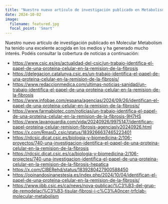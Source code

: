 ```yaml
---
title: "Nuestro nuevo artículo de investigación publicado en Metabolismo Molecular aparece en los medios de comunicación"
date: 2024-10-02
image:
  filename: featured.jpg
  focal_point: 'Smart'
---
```


Nuestro nuevo artículo de investigación publicado en Molecular Metabolism ha
tenido una excelente acogida en los medios y ha generado mucho interés. Podéis
consultar la cobertura de noticias a continuación:


* https://www.csic.es/es/actualidad-del-csic/un-trabajo-identifica-el-papel-de-una-proteina-celular-en-la-remision-de-la-fibrosis
* https://delegacion.catalunya.csic.es/un-trabajo-identifica-el-papel-de-una-proteina-celular-en-la-remision-de-la-fibrosis/
* https://www.redaccionmedica.com/ultimas-noticias-sanidad/un-trabajo-identifica-el-papel-de-una-proteina-celular-en-la-remision-de-la-fibrosis
* https://www.infobae.com/espana/agencias/2024/09/26/identifican-el-papel-de-una-proteina-celular-en-la-remision-de-la-fibrosis/
* https://www.farmabiotec.com/noticias/un-trabajo-identifica-el-papel-de-una-proteina-celular-en-la-remision-de-la-fibrosis-9H7HS
* https://www.lavanguardia.com/vida/20240926/9975147/identifican-papel-proteina-celular-remision-fibrosis-agenciaslv20240926.html
* https://x.com/RmasD_csic/status/1839266637465223401
* https://rdcsic.dicat.csic.es/biologia-y-biomedicina-2/106-proyectos/740-una-investigacion-identifica-el-papel-de-una-proteina-celular-en-la-remision-de-la-fibrosis
* https://rdcsic.dicat.csic.es/ca/biologia-y-biomedicina-2/106-projectes/740-una-investigacion-identifica-el-papel-de-una-proteina-celular-en-la-remision-de-la-fibrosis-hepatica
* https://x.com/CIBERehd/status/1839280427900588450
* https://opinandosinanestesia.es/index.php/2024/10/04/identifican-el-papel-de-una-proteina-celular-en-la-remision-de-la-fibrosis/
* https://www.iibb.csic.es/ca/news/nova-publicaci%C3%B3-del-grup-de-remodelaci%C3%B3-tisular-fibrosi-i-c%C3%A0ncer-trfclab-molecular-metabolism
